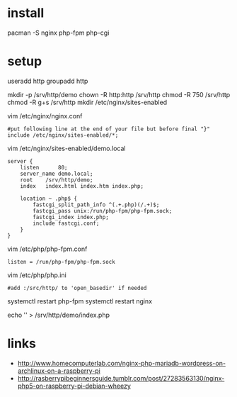 # install

pacman -S nginx php-fpm php-cgi

# setup

useradd http
groupadd http

mkdir -p /srv/http/demo
chown -R http:http /srv/http
chmod -R 750 /srv/http
chmod -R g+s /srv/http
mkdir /etc/nginx/sites-enabled

vim /etc/nginx/nginx.conf

    #put following line at the end of your file but before final "}"
    include /etc/nginx/sites-enabled/*;

vim /etc/nginx/sites-enabled/demo.local

    server {
        listen      80;
        server_name demo.local;
        root    /srv/http/demo;
        index   index.html index.htm index.php;

        location ~ .php$ {
            fastcgi_split_path_info ^(.+.php)(/.+)$;
            fastcgi_pass unix:/run/php-fpm/php-fpm.sock;
            fastcgi_index index.php;
            include fastcgi.conf;
        }
    }

vim /etc/php/php-fpm.conf

    listen = /run/php-fpm/php-fpm.sock

vim /etc/php/php.ini

    #add :/src/http/ to 'open_basedir' if needed

systemctl restart php-fpm
systemctl restart nginx

echo '<?php phpinfo(); ?>' > /srv/http/demo/index.php

# links

* http://www.homecomputerlab.com/nginx-php-mariadb-wordpress-on-archlinux-on-a-raspberry-pi
* http://rasberrypibeginnersguide.tumblr.com/post/27283563130/nginx-php5-on-raspberry-pi-debian-wheezy

